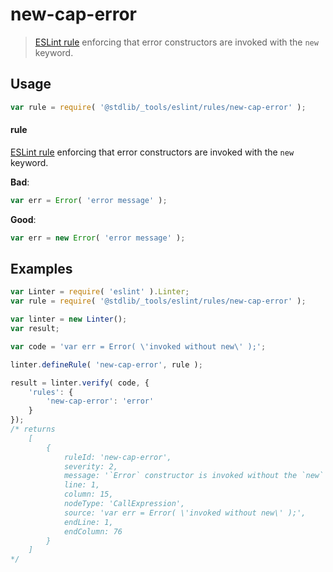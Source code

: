 # new-cap-error

> [ESLint rule][eslint-rules] enforcing that error constructors are invoked with the `new` keyword.

<section class="intro">

</section>

<!-- /.intro -->

<section class="usage">

## Usage

```javascript
var rule = require( '@stdlib/_tools/eslint/rules/new-cap-error' );
```

#### rule

[ESLint rule][eslint-rules] enforcing that error constructors are invoked with the `new` keyword.

**Bad**:

<!-- eslint-disable stdlib/new-cap-error -->

```javascript
var err = Error( 'error message' );
```

**Good**:

``` javascript 
var err = new Error( 'error message' );
```

</section>

<!-- /.usage -->

<section class="examples">

## Examples

<!-- eslint no-undef: "error" -->

```javascript
var Linter = require( 'eslint' ).Linter;
var rule = require( '@stdlib/_tools/eslint/rules/new-cap-error' );

var linter = new Linter();
var result;

var code = 'var err = Error( \'invoked without new\' );';

linter.defineRule( 'new-cap-error', rule );

result = linter.verify( code, {
    'rules': {
        'new-cap-error': 'error'
    }
});
/* returns
    [
        {
            ruleId: 'new-cap-error',
            severity: 2,
            message: '`Error` constructor is invoked without the `new` keyword',
            line: 1,
            column: 15,
            nodeType: 'CallExpression',
            source: 'var err = Error( \'invoked without new\' );',
            endLine: 1,
            endColumn: 76
        }
    ]
*/
```

</section>

<!-- /.examples -->

<section class="links">

[eslint-rules]: https://eslint.org/docs/developer-guide/working-with-rules

</section>

<!-- /.links -->
